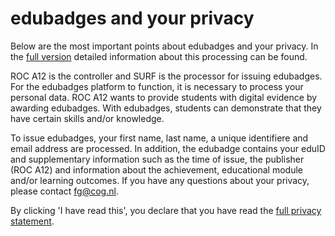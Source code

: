 # edubadges and your privacy

Below are the most important points about edubadges and your privacy. In the [full version](https://raw.githubusercontent.com/edubadges/privacy/master/mbo/roc-a12/edubadges-formal-text-en.md) detailed information about this processing can be found.

ROC A12 is the controller and SURF is the processor for issuing edubadges. For the edubadges platform to function, it is necessary to process your personal data. ROC A12 wants to provide students with digital evidence by awarding edubadges. With edubadges, students can demonstrate that they have certain skills and/or knowledge.

To issue edubadges, your first name, last name, a unique identifiere and email address are processed. In addition, the edubadge contains your eduID and supplementary information such as the time of issue, the publisher (ROC A12) and information about the achievement, educational module and/or learning outcomes. If you have any questions about your privacy, please contact [fg@cog.nl](mailto:fg@cog.nl). 

By clicking 'I have read this', you declare that you have read the [full privacy statement](https://raw.githubusercontent.com/edubadges/privacy/master/mbo/roc-a12/edubadges-formal-text-en.md).
